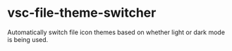 # vsc-file-theme-switcher
Automatically switch file icon themes based on whether light or dark mode is being used.
